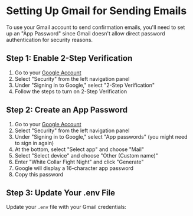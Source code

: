 # Setting Up Gmail for Sending Emails

To use your Gmail account to send confirmation emails, you'll need to set up an "App Password" since Gmail doesn't allow direct password authentication for security reasons.

## Step 1: Enable 2-Step Verification

1. Go to your [Google Account](https://myaccount.google.com/)
2. Select "Security" from the left navigation panel
3. Under "Signing in to Google," select "2-Step Verification"
4. Follow the steps to turn on 2-Step Verification

## Step 2: Create an App Password

1. Go to your [Google Account](https://myaccount.google.com/)
2. Select "Security" from the left navigation panel
3. Under "Signing in to Google," select "App passwords" (you might need to sign in again)
4. At the bottom, select "Select app" and choose "Mail"
5. Select "Select device" and choose "Other (Custom name)"
6. Enter "White Collar Fight Night" and click "Generate"
7. Google will display a 16-character app password
8. Copy this password

## Step 3: Update Your .env File

Update your `.env` file with your Gmail credentials:

